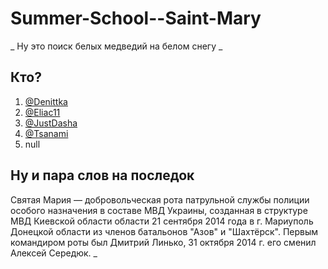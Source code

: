 # Summer-School--Saint-Mary
_
Ну это поиск белых медведий на белом снегу
_
## Кто?

1. [@Denittka](https://github.com/Denittka)
2. [@Eliac11](https://github.com/Eliac11)
3. [@JustDasha](https://github.com/JustDasha)
4. [@Tsanami](https://github.com/Tsanami)
5. null

## Ну и пара слов на последок
Святая Мария — добровольческая рота патрульной службы полиции особого назначения в составе МВД Украины, созданная в структуре МВД Киевской области области 21 сентября 2014 года в г. Мариуполь Донецкой области из членов батальонов "Азов" и "Шахтёрск". Первым командиром роты был Дмитрий Линько, 31 октября 2014 г. его сменил Алексей Середюк.
_
